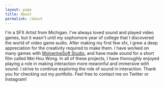 ```yaml
---
layout: page
title: About
permalink: /about
---
```


I'm a SFX Artist from Michigan. I've always loved sound and played video games, but it wasn't until my sophomore year of college that I discovered the world of video game audio. After making my first few sfx, I grew a deep appreciation for the creativity required to make them. I have worked on many games with <a href="https://wolverinesoft-studio.itch.io/">WolverineSoft Studio</a>, and have made sound for a short film called Mei Hou Wong. In all of these projects, I have thoroughly enjoyed playing a role in making interaction more meaninful and immersive with sound. I strive to continue exploring the role of sound in interaction. Thank you for checking out my portfolio. Feel free to contact me on Twitter or Instagram!
